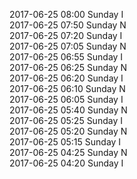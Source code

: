 2017-06-25 08:00 Sunday  I  
2017-06-25 07:50 Sunday  N  
2017-06-25 07:20 Sunday  I  
2017-06-25 07:05 Sunday  N  
2017-06-25 06:55 Sunday  I  
2017-06-25 06:25 Sunday  N  
2017-06-25 06:20 Sunday  I  
2017-06-25 06:10 Sunday  N  
2017-06-25 06:05 Sunday  I  
2017-06-25 05:40 Sunday  N  
2017-06-25 05:25 Sunday  I  
2017-06-25 05:20 Sunday  N  
2017-06-25 05:15 Sunday  I  
2017-06-25 04:25 Sunday  N  
2017-06-25 04:20 Sunday  I  
